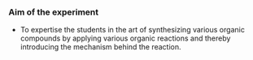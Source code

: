### Aim of the experiment

- To expertise the students in the art of synthesizing various organic compounds by applying various organic reactions and thereby introducing the mechanism behind the reaction.


